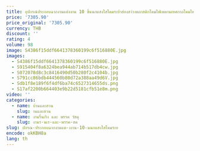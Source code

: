 ```yaml
---
title: อุปกรณ์ประกอบฉากงานแต่งงาน 10 ชิ้นนกแสงใสโคมระย้าส่องสว่างพลาสติกโคมไฟเพดานเทศกาลโคมไฟตกแต่งงานเลี้ยงวันเกิด
price: '7305.90'
price_original: '7305.90'
currency: THB
discount: ''
rating: 4
volume: 98
image: S4386f15ddf6641378360199c6f516880E.jpg
images:
  - S4386f15ddf6641378360199c6f516880E.jpg
  - S915404f8a6324bea944ab714b517db4cw.jpg
  - S072078d8c3c8416490d50b280f2c4104b.jpg
  - S791cc86bdb444560b80d72a388aa49d6V.jpg
  - Sdb1f8e189f6f4df6ba74c6527314655ds.png
  - S17af2200b664403e9b22d5181cfb51e8m.png
video: ''
categories:
  - name: บ้านและสวน
    slug: านและสวน
  - name: งานรื่นเริง และ พรรค วัสดุ
    slug: งานร-นเร-และ-พรรค-สด
slug: ปกรณ-ประกอบฉากงานแต-งงาน-10-นนกแสงใสโคมระย
encode: okKBH8a
lang: th
---
```

  